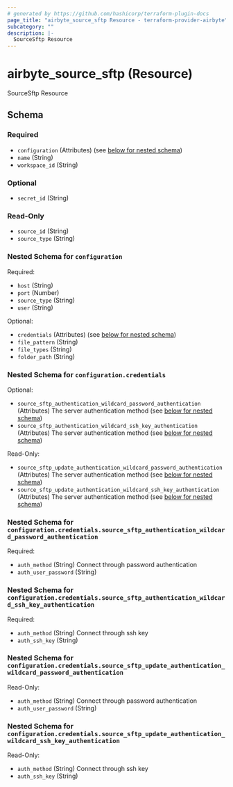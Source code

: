 ```yaml
---
# generated by https://github.com/hashicorp/terraform-plugin-docs
page_title: "airbyte_source_sftp Resource - terraform-provider-airbyte"
subcategory: ""
description: |-
  SourceSftp Resource
---
```


# airbyte_source_sftp (Resource)

SourceSftp Resource



<!-- schema generated by tfplugindocs -->
## Schema

### Required

- `configuration` (Attributes) (see [below for nested schema](#nestedatt--configuration))
- `name` (String)
- `workspace_id` (String)

### Optional

- `secret_id` (String)

### Read-Only

- `source_id` (String)
- `source_type` (String)

<a id="nestedatt--configuration"></a>
### Nested Schema for `configuration`

Required:

- `host` (String)
- `port` (Number)
- `source_type` (String)
- `user` (String)

Optional:

- `credentials` (Attributes) (see [below for nested schema](#nestedatt--configuration--credentials))
- `file_pattern` (String)
- `file_types` (String)
- `folder_path` (String)

<a id="nestedatt--configuration--credentials"></a>
### Nested Schema for `configuration.credentials`

Optional:

- `source_sftp_authentication_wildcard_password_authentication` (Attributes) The server authentication method (see [below for nested schema](#nestedatt--configuration--credentials--source_sftp_authentication_wildcard_password_authentication))
- `source_sftp_authentication_wildcard_ssh_key_authentication` (Attributes) The server authentication method (see [below for nested schema](#nestedatt--configuration--credentials--source_sftp_authentication_wildcard_ssh_key_authentication))

Read-Only:

- `source_sftp_update_authentication_wildcard_password_authentication` (Attributes) The server authentication method (see [below for nested schema](#nestedatt--configuration--credentials--source_sftp_update_authentication_wildcard_password_authentication))
- `source_sftp_update_authentication_wildcard_ssh_key_authentication` (Attributes) The server authentication method (see [below for nested schema](#nestedatt--configuration--credentials--source_sftp_update_authentication_wildcard_ssh_key_authentication))

<a id="nestedatt--configuration--credentials--source_sftp_authentication_wildcard_password_authentication"></a>
### Nested Schema for `configuration.credentials.source_sftp_authentication_wildcard_password_authentication`

Required:

- `auth_method` (String) Connect through password authentication
- `auth_user_password` (String)


<a id="nestedatt--configuration--credentials--source_sftp_authentication_wildcard_ssh_key_authentication"></a>
### Nested Schema for `configuration.credentials.source_sftp_authentication_wildcard_ssh_key_authentication`

Required:

- `auth_method` (String) Connect through ssh key
- `auth_ssh_key` (String)


<a id="nestedatt--configuration--credentials--source_sftp_update_authentication_wildcard_password_authentication"></a>
### Nested Schema for `configuration.credentials.source_sftp_update_authentication_wildcard_password_authentication`

Read-Only:

- `auth_method` (String) Connect through password authentication
- `auth_user_password` (String)


<a id="nestedatt--configuration--credentials--source_sftp_update_authentication_wildcard_ssh_key_authentication"></a>
### Nested Schema for `configuration.credentials.source_sftp_update_authentication_wildcard_ssh_key_authentication`

Read-Only:

- `auth_method` (String) Connect through ssh key
- `auth_ssh_key` (String)


